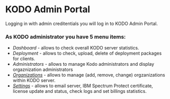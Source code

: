 # KODO Admin Portal

Logging in with admin creditentials you will log in to KODO Admin Portal.


### As KODO administrator you have 5 menu items:

* _Dashboard_ - allows to check overall KODO server statistics.
* _Deployment_ - allows to check, upload, delete of deployment packages for clients.
* _Administrators_ - allows to manage Kodo administrators and display orgaznization administrators 
* [_Organizations_](kodo-admin-portal/organization.md) - allows to manage (add, remove, change) orgzanizations within KODO server.
* [_Settings_](kodo-admin-portal/settings.md) - allows to email server, IBM Spectrum Protect certificate, license update and status, check logs and set billings statistics.